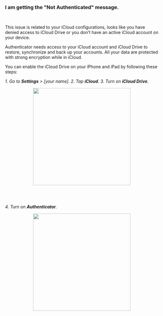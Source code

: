 <!-- 
---
title: FIXME 008
--- 
-->

### **I am getting the "Not Authenticated" message.**

<br />

This issue is related to your iCloud configurations, looks like you have denied access to iCloud Drive or you don’t have an active iCloud account on your device. 

Authenticator needs access to your iCloud account and iCloud Drive to restore, synchronize and back up your accounts. All your data are protected with strong encryption while in iCloud.

You can enable the iCloud Drive on your iPhone and iPad by following these steps:

*1. Go to **Settings** > [your name].*
*2. Tap **iCloud**.*
*3. Turn on **iCloud Drive**.*

<p align="center">
<img src="../Help/iOS/Assets/008_1.png" style="width:320px;"/>
</p>

<br />
<br />

*4. Turn on **Authenticator**.*

<p align="center">
<img src="../Help/iOS/Assets/008_2.png" style="width:320px;"/>
</p>
